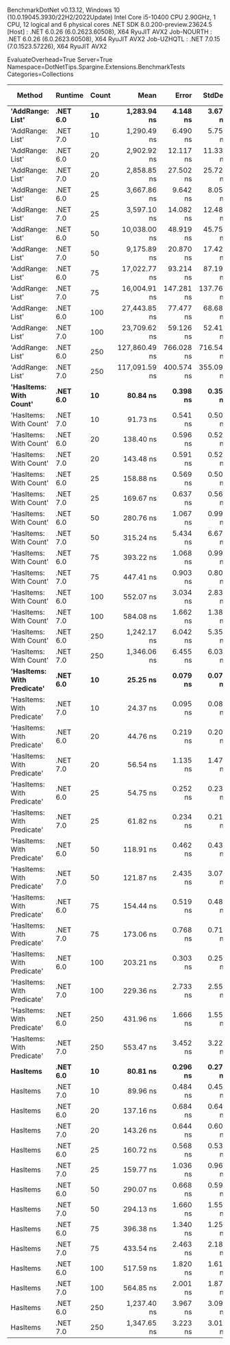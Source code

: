 
BenchmarkDotNet v0.13.12, Windows 10 (10.0.19045.3930/22H2/2022Update)
Intel Core i5-10400 CPU 2.90GHz, 1 CPU, 12 logical and 6 physical cores
.NET SDK 8.0.200-preview.23624.5
  [Host]     : .NET 6.0.26 (6.0.2623.60508), X64 RyuJIT AVX2
  Job-NOURTH : .NET 6.0.26 (6.0.2623.60508), X64 RyuJIT AVX2
  Job-UZHQTL : .NET 7.0.15 (7.0.1523.57226), X64 RyuJIT AVX2

EvaluateOverhead=True  Server=True  Namespace=DotNetTips.Spargine.Extensions.BenchmarkTests  
Categories=Collections  

 Method                     | Runtime  | Count | Mean          | Error      | StdDev     | StdErr     | Min           | Q1            | Median        | Q3            | Max           | Op/s         | CI99.9% Margin | Iterations | Kurtosis | MValue | Skewness | Rank | LogicalGroup | Baseline | Code Size | Allocated |
--------------------------- |--------- |------ |--------------:|-----------:|-----------:|-----------:|--------------:|--------------:|--------------:|--------------:|--------------:|-------------:|---------------:|-----------:|---------:|-------:|---------:|-----:|------------- |--------- |----------:|----------:|
 **'AddRange: List'**           | **.NET 6.0** | **10**    |   **1,283.94 ns** |   **4.148 ns** |   **3.677 ns** |   **0.983 ns** |   **1,278.28 ns** |   **1,281.64 ns** |   **1,283.16 ns** |   **1,284.82 ns** |   **1,291.44 ns** |    **778,855.3** |      **4.1483 ns** |      **14.00** |    **2.678** |  **2.000** |   **0.7526** |   **31** | *****            | **No**       |   **1,337 B** |     **504 B** |
 'AddRange: List'           | .NET 7.0 | 10    |   1,290.49 ns |   6.490 ns |   5.754 ns |   1.538 ns |   1,283.02 ns |   1,286.09 ns |   1,289.05 ns |   1,295.21 ns |   1,299.77 ns |    774,899.9 |      6.4903 ns |      14.00 |    1.373 |  2.000 |   0.1435 |   31 | *            | No       |   2,067 B |     504 B |
 'AddRange: List'           | .NET 6.0 | 20    |   2,902.92 ns |  12.117 ns |  11.335 ns |   2.927 ns |   2,884.43 ns |   2,892.89 ns |   2,902.90 ns |   2,912.17 ns |   2,921.84 ns |    344,481.0 |     12.1175 ns |      15.00 |    1.512 |  2.000 |  -0.0749 |   33 | *            | No       |   1,337 B |     896 B |
 'AddRange: List'           | .NET 7.0 | 20    |   2,858.85 ns |  27.502 ns |  25.725 ns |   6.642 ns |   2,822.44 ns |   2,838.48 ns |   2,859.80 ns |   2,884.00 ns |   2,904.31 ns |    349,790.5 |     27.5021 ns |      15.00 |    1.520 |  2.000 |   0.1514 |   33 | *            | No       |   2,067 B |     896 B |
 'AddRange: List'           | .NET 6.0 | 25    |   3,667.86 ns |   9.642 ns |   8.052 ns |   2.233 ns |   3,654.65 ns |   3,664.03 ns |   3,666.98 ns |   3,672.42 ns |   3,685.02 ns |    272,638.9 |      9.6423 ns |      13.00 |    2.520 |  2.000 |   0.3172 |   35 | *            | No       |   1,337 B |     896 B |
 'AddRange: List'           | .NET 7.0 | 25    |   3,597.10 ns |  14.082 ns |  12.483 ns |   3.336 ns |   3,580.31 ns |   3,586.88 ns |   3,597.45 ns |   3,604.40 ns |   3,618.96 ns |    278,001.8 |     14.0815 ns |      14.00 |    1.737 |  2.000 |   0.1751 |   34 | *            | No       |   2,067 B |     896 B |
 'AddRange: List'           | .NET 6.0 | 50    |  10,038.00 ns |  48.919 ns |  45.759 ns |  11.815 ns |   9,983.52 ns |  10,008.77 ns |  10,019.18 ns |  10,066.86 ns |  10,134.57 ns |     99,621.4 |     48.9194 ns |      15.00 |    2.116 |  2.000 |   0.6507 |   37 | *            | No       |   1,337 B |    1688 B |
 'AddRange: List'           | .NET 7.0 | 50    |   9,175.89 ns |  20.870 ns |  17.427 ns |   4.833 ns |   9,152.78 ns |   9,166.76 ns |   9,171.85 ns |   9,179.06 ns |   9,220.56 ns |    108,981.2 |     20.8697 ns |      13.00 |    3.780 |  2.000 |   1.0699 |   36 | *            | No       |   2,067 B |    1688 B |
 'AddRange: List'           | .NET 6.0 | 75    |  17,022.77 ns |  93.214 ns |  87.192 ns |  22.513 ns |  16,915.93 ns |  16,944.38 ns |  17,028.20 ns |  17,096.78 ns |  17,189.77 ns |     58,744.8 |     93.2138 ns |      15.00 |    1.634 |  2.000 |   0.3408 |   39 | *            | No       |   1,337 B |    1688 B |
 'AddRange: List'           | .NET 7.0 | 75    |  16,004.91 ns | 147.281 ns | 137.767 ns |  35.571 ns |  15,851.59 ns |  15,899.90 ns |  15,951.00 ns |  16,110.20 ns |  16,332.19 ns |     62,480.8 |    147.2814 ns |      15.00 |    2.638 |  2.000 |   0.8778 |   38 | *            | No       |   2,067 B |    1688 B |
 'AddRange: List'           | .NET 6.0 | 100   |  27,443.85 ns |  77.477 ns |  68.681 ns |  18.356 ns |  27,347.11 ns |  27,404.44 ns |  27,422.17 ns |  27,459.59 ns |  27,592.00 ns |     36,438.0 |     77.4769 ns |      14.00 |    2.718 |  2.000 |   0.8994 |   41 | *            | No       |   1,337 B |    3520 B |
 'AddRange: List'           | .NET 7.0 | 100   |  23,709.62 ns |  59.126 ns |  52.414 ns |  14.008 ns |  23,637.69 ns |  23,679.64 ns |  23,693.61 ns |  23,714.09 ns |  23,819.04 ns |     42,177.0 |     59.1264 ns |      14.00 |    2.815 |  2.000 |   0.9976 |   40 | *            | No       |   2,067 B |    3520 B |
 'AddRange: List'           | .NET 6.0 | 250   | 127,860.49 ns | 766.028 ns | 716.543 ns | 185.011 ns | 126,844.82 ns | 127,333.58 ns | 127,685.72 ns | 128,384.27 ns | 128,988.48 ns |      7,821.0 |    766.0280 ns |      15.00 |    1.669 |  2.000 |   0.4449 |   43 | *            | No       |   1,337 B |    7513 B |
 'AddRange: List'           | .NET 7.0 | 250   | 117,091.59 ns | 400.574 ns | 355.099 ns |  94.904 ns | 116,371.73 ns | 116,906.02 ns | 116,985.31 ns | 117,335.09 ns | 117,742.92 ns |      8,540.3 |    400.5742 ns |      14.00 |    2.460 |  2.000 |   0.0890 |   42 | *            | No       |   2,067 B |    7512 B |
 **'HasItems: With Count'**     | **.NET 6.0** | **10**    |      **80.84 ns** |   **0.398 ns** |   **0.353 ns** |   **0.094 ns** |      **80.38 ns** |      **80.62 ns** |      **80.73 ns** |      **80.95 ns** |      **81.51 ns** | **12,369,436.3** |      **0.3980 ns** |      **14.00** |    **2.239** |  **2.000** |   **0.7718** |    **7** | *****            | **No**       |     **298 B** |      **40 B** |
 'HasItems: With Count'     | .NET 7.0 | 10    |      91.73 ns |   0.541 ns |   0.507 ns |   0.131 ns |      91.15 ns |      91.39 ns |      91.52 ns |      92.00 ns |      92.64 ns | 10,900,994.9 |      0.5415 ns |      15.00 |    1.975 |  2.000 |   0.8081 |    9 | *            | No       |     291 B |      40 B |
 'HasItems: With Count'     | .NET 6.0 | 20    |     138.40 ns |   0.596 ns |   0.528 ns |   0.141 ns |     137.87 ns |     138.16 ns |     138.21 ns |     138.47 ns |     139.60 ns |  7,225,282.1 |      0.5961 ns |      14.00 |    2.859 |  2.000 |   1.1161 |   11 | *            | No       |     298 B |      40 B |
 'HasItems: With Count'     | .NET 7.0 | 20    |     143.48 ns |   0.591 ns |   0.524 ns |   0.140 ns |     142.89 ns |     143.06 ns |     143.29 ns |     143.89 ns |     144.48 ns |  6,969,775.9 |      0.5907 ns |      14.00 |    1.924 |  2.000 |   0.7021 |   12 | *            | No       |     291 B |      40 B |
 'HasItems: With Count'     | .NET 6.0 | 25    |     158.88 ns |   0.569 ns |   0.504 ns |   0.135 ns |     158.08 ns |     158.59 ns |     158.75 ns |     159.02 ns |     159.94 ns |  6,294,089.1 |      0.5688 ns |      14.00 |    2.457 |  2.000 |   0.6676 |   14 | *            | No       |     298 B |      40 B |
 'HasItems: With Count'     | .NET 7.0 | 25    |     169.67 ns |   0.637 ns |   0.564 ns |   0.151 ns |     168.90 ns |     169.19 ns |     169.59 ns |     169.89 ns |     170.78 ns |  5,893,957.4 |      0.6366 ns |      14.00 |    2.039 |  2.000 |   0.5502 |   15 | *            | No       |     291 B |      40 B |
 'HasItems: With Count'     | .NET 6.0 | 50    |     280.76 ns |   1.067 ns |   0.998 ns |   0.258 ns |     278.92 ns |     280.22 ns |     280.46 ns |     281.43 ns |     282.43 ns |  3,561,820.8 |      1.0667 ns |      15.00 |    2.049 |  2.000 |   0.0833 |   19 | *            | No       |     298 B |      40 B |
 'HasItems: With Count'     | .NET 7.0 | 50    |     315.24 ns |   5.434 ns |   6.673 ns |   1.423 ns |     309.90 ns |     310.68 ns |     312.76 ns |     315.96 ns |     329.85 ns |  3,172,214.1 |      5.4337 ns |      22.00 |    2.969 |  2.000 |   1.2525 |   22 | *            | No       |     291 B |      40 B |
 'HasItems: With Count'     | .NET 6.0 | 75    |     393.22 ns |   1.068 ns |   0.999 ns |   0.258 ns |     392.13 ns |     392.37 ns |     392.88 ns |     394.04 ns |     394.89 ns |  2,543,118.3 |      1.0676 ns |      15.00 |    1.511 |  2.000 |   0.4578 |   23 | *            | No       |     298 B |      40 B |
 'HasItems: With Count'     | .NET 7.0 | 75    |     447.41 ns |   0.903 ns |   0.800 ns |   0.214 ns |     445.66 ns |     447.18 ns |     447.56 ns |     447.84 ns |     448.82 ns |  2,235,094.7 |      0.9029 ns |      14.00 |    2.778 |  2.000 |  -0.5163 |   25 | *            | No       |     291 B |      40 B |
 'HasItems: With Count'     | .NET 6.0 | 100   |     552.07 ns |   3.034 ns |   2.838 ns |   0.733 ns |     548.87 ns |     550.12 ns |     551.08 ns |     553.52 ns |     557.75 ns |  1,811,361.6 |      3.0343 ns |      15.00 |    2.264 |  2.000 |   0.8176 |   27 | *            | No       |     298 B |      40 B |
 'HasItems: With Count'     | .NET 7.0 | 100   |     584.08 ns |   1.662 ns |   1.388 ns |   0.385 ns |     582.28 ns |     582.91 ns |     583.76 ns |     585.10 ns |     586.52 ns |  1,712,102.1 |      1.6619 ns |      13.00 |    1.587 |  2.000 |   0.1507 |   29 | *            | No       |     291 B |      40 B |
 'HasItems: With Count'     | .NET 6.0 | 250   |   1,242.17 ns |   6.042 ns |   5.356 ns |   1.431 ns |   1,235.86 ns |   1,239.91 ns |   1,240.56 ns |   1,241.07 ns |   1,252.72 ns |    805,041.5 |      6.0420 ns |      14.00 |    2.402 |  2.000 |   0.9964 |   30 | *            | No       |     298 B |      40 B |
 'HasItems: With Count'     | .NET 7.0 | 250   |   1,346.06 ns |   6.455 ns |   6.038 ns |   1.559 ns |   1,339.25 ns |   1,340.87 ns |   1,347.62 ns |   1,349.07 ns |   1,360.28 ns |    742,906.8 |      6.4545 ns |      15.00 |    2.584 |  2.000 |   0.6621 |   32 | *            | No       |     291 B |      40 B |
 **'HasItems: With Predicate'** | **.NET 6.0** | **10**    |      **25.25 ns** |   **0.079 ns** |   **0.070 ns** |   **0.019 ns** |      **25.17 ns** |      **25.20 ns** |      **25.24 ns** |      **25.30 ns** |      **25.39 ns** | **39,596,634.0** |      **0.0795 ns** |      **14.00** |    **1.783** |  **2.000** |   **0.5149** |    **2** | *****            | **No**       |     **441 B** |         **-** |
 'HasItems: With Predicate' | .NET 7.0 | 10    |      24.37 ns |   0.095 ns |   0.084 ns |   0.023 ns |      24.27 ns |      24.31 ns |      24.38 ns |      24.40 ns |      24.56 ns | 41,026,533.3 |      0.0950 ns |      14.00 |    2.452 |  2.000 |   0.6405 |    1 | *            | No       |     308 B |         - |
 'HasItems: With Predicate' | .NET 6.0 | 20    |      44.76 ns |   0.219 ns |   0.205 ns |   0.053 ns |      44.52 ns |      44.63 ns |      44.67 ns |      44.91 ns |      45.14 ns | 22,340,723.4 |      0.2190 ns |      15.00 |    1.916 |  2.000 |   0.6781 |    3 | *            | No       |     441 B |         - |
 'HasItems: With Predicate' | .NET 7.0 | 20    |      56.54 ns |   1.135 ns |   1.476 ns |   0.301 ns |      51.74 ns |      56.74 ns |      56.98 ns |      57.18 ns |      57.43 ns | 17,687,483.9 |      1.1354 ns |      24.00 |    8.460 |  2.000 |  -2.6037 |    5 | *            | No       |     308 B |         - |
 'HasItems: With Predicate' | .NET 6.0 | 25    |      54.75 ns |   0.252 ns |   0.236 ns |   0.061 ns |      54.42 ns |      54.55 ns |      54.80 ns |      54.87 ns |      55.23 ns | 18,264,923.4 |      0.2522 ns |      15.00 |    2.160 |  2.000 |   0.4240 |    4 | *            | No       |     441 B |         - |
 'HasItems: With Predicate' | .NET 7.0 | 25    |      61.82 ns |   0.234 ns |   0.219 ns |   0.056 ns |      61.44 ns |      61.71 ns |      61.82 ns |      61.96 ns |      62.23 ns | 16,176,607.9 |      0.2338 ns |      15.00 |    2.149 |  2.000 |  -0.1317 |    6 | *            | No       |     308 B |         - |
 'HasItems: With Predicate' | .NET 6.0 | 50    |     118.91 ns |   0.462 ns |   0.432 ns |   0.112 ns |     118.15 ns |     118.67 ns |     118.83 ns |     119.13 ns |     119.76 ns |  8,409,550.6 |      0.4619 ns |      15.00 |    2.228 |  2.000 |   0.3195 |   10 | *            | No       |     441 B |         - |
 'HasItems: With Predicate' | .NET 7.0 | 50    |     121.87 ns |   2.435 ns |   3.079 ns |   0.642 ns |     118.20 ns |     118.55 ns |     122.27 ns |     124.97 ns |     127.59 ns |  8,205,667.6 |      2.4348 ns |      23.00 |    1.421 |  2.000 |   0.0854 |   10 | *            | No       |     308 B |         - |
 'HasItems: With Predicate' | .NET 6.0 | 75    |     154.44 ns |   0.519 ns |   0.485 ns |   0.125 ns |     153.74 ns |     154.14 ns |     154.24 ns |     154.75 ns |     155.48 ns |  6,474,967.5 |      0.5186 ns |      15.00 |    2.218 |  2.000 |   0.6220 |   13 | *            | No       |     441 B |         - |
 'HasItems: With Predicate' | .NET 7.0 | 75    |     173.06 ns |   0.768 ns |   0.719 ns |   0.186 ns |     171.90 ns |     172.64 ns |     173.02 ns |     173.54 ns |     174.13 ns |  5,778,338.1 |      0.7685 ns |      15.00 |    1.769 |  2.000 |  -0.0587 |   16 | *            | No       |     308 B |         - |
 'HasItems: With Predicate' | .NET 6.0 | 100   |     203.21 ns |   0.303 ns |   0.253 ns |   0.070 ns |     202.82 ns |     203.08 ns |     203.15 ns |     203.31 ns |     203.79 ns |  4,921,115.1 |      0.3030 ns |      13.00 |    2.887 |  2.000 |   0.5975 |   17 | *            | No       |     441 B |         - |
 'HasItems: With Predicate' | .NET 7.0 | 100   |     229.36 ns |   2.733 ns |   2.556 ns |   0.660 ns |     225.60 ns |     226.98 ns |     230.71 ns |     231.33 ns |     232.21 ns |  4,359,899.8 |      2.7325 ns |      15.00 |    1.446 |  2.000 |  -0.5016 |   18 | *            | No       |     308 B |         - |
 'HasItems: With Predicate' | .NET 6.0 | 250   |     431.96 ns |   1.666 ns |   1.558 ns |   0.402 ns |     429.38 ns |     430.39 ns |     432.20 ns |     432.74 ns |     434.66 ns |  2,315,033.7 |      1.6660 ns |      15.00 |    1.848 |  2.000 |  -0.0306 |   24 | *            | No       |     441 B |         - |
 'HasItems: With Predicate' | .NET 7.0 | 250   |     553.47 ns |   3.452 ns |   3.229 ns |   0.834 ns |     549.90 ns |     550.89 ns |     552.02 ns |     555.37 ns |     559.80 ns |  1,806,783.5 |      3.4522 ns |      15.00 |    2.045 |  2.000 |   0.7061 |   27 | *            | No       |     308 B |         - |
 **HasItems**                   | **.NET 6.0** | **10**    |      **80.81 ns** |   **0.296 ns** |   **0.277 ns** |   **0.071 ns** |      **80.44 ns** |      **80.55 ns** |      **80.75 ns** |      **81.01 ns** |      **81.35 ns** | **12,375,394.1** |      **0.2958 ns** |      **15.00** |    **1.828** |  **2.000** |   **0.3547** |    **7** | *****            | **No**       |     **297 B** |      **40 B** |
 HasItems                   | .NET 7.0 | 10    |      89.96 ns |   0.484 ns |   0.453 ns |   0.117 ns |      89.34 ns |      89.63 ns |      89.80 ns |      90.19 ns |      90.78 ns | 11,116,089.2 |      0.4839 ns |      15.00 |    1.919 |  2.000 |   0.5829 |    8 | *            | No       |     290 B |      40 B |
 HasItems                   | .NET 6.0 | 20    |     137.16 ns |   0.684 ns |   0.640 ns |   0.165 ns |     136.34 ns |     136.60 ns |     136.89 ns |     137.63 ns |     138.46 ns |  7,290,738.6 |      0.6843 ns |      15.00 |    1.787 |  2.000 |   0.4356 |   11 | *            | No       |     297 B |      40 B |
 HasItems                   | .NET 7.0 | 20    |     143.26 ns |   0.644 ns |   0.602 ns |   0.155 ns |     142.58 ns |     142.80 ns |     143.11 ns |     143.62 ns |     144.37 ns |  6,980,342.2 |      0.6436 ns |      15.00 |    1.968 |  2.000 |   0.6113 |   12 | *            | No       |     290 B |      40 B |
 HasItems                   | .NET 6.0 | 25    |     160.72 ns |   0.568 ns |   0.531 ns |   0.137 ns |     159.89 ns |     160.39 ns |     160.68 ns |     161.08 ns |     161.69 ns |  6,221,835.5 |      0.5677 ns |      15.00 |    2.044 |  2.000 |   0.4217 |   14 | *            | No       |     297 B |      40 B |
 HasItems                   | .NET 7.0 | 25    |     159.77 ns |   1.036 ns |   0.969 ns |   0.250 ns |     158.66 ns |     158.91 ns |     159.46 ns |     160.54 ns |     161.94 ns |  6,258,983.9 |      1.0356 ns |      15.00 |    2.201 |  2.000 |   0.5579 |   14 | *            | No       |     290 B |      40 B |
 HasItems                   | .NET 6.0 | 50    |     290.07 ns |   0.668 ns |   0.592 ns |   0.158 ns |     289.02 ns |     289.63 ns |     290.15 ns |     290.39 ns |     291.17 ns |  3,447,413.2 |      0.6683 ns |      14.00 |    2.034 |  2.000 |  -0.0050 |   20 | *            | No       |     297 B |      40 B |
 HasItems                   | .NET 7.0 | 50    |     294.13 ns |   1.660 ns |   1.552 ns |   0.401 ns |     292.47 ns |     293.06 ns |     293.57 ns |     295.00 ns |     297.53 ns |  3,399,914.1 |      1.6597 ns |      15.00 |    2.331 |  2.000 |   0.8019 |   21 | *            | No       |     290 B |      40 B |
 HasItems                   | .NET 6.0 | 75    |     396.38 ns |   1.340 ns |   1.253 ns |   0.324 ns |     394.64 ns |     395.43 ns |     395.77 ns |     397.82 ns |     398.12 ns |  2,522,827.9 |      1.3395 ns |      15.00 |    1.357 |  2.000 |   0.3334 |   23 | *            | No       |     297 B |      40 B |
 HasItems                   | .NET 7.0 | 75    |     433.54 ns |   2.463 ns |   2.183 ns |   0.583 ns |     430.94 ns |     432.21 ns |     432.87 ns |     434.75 ns |     438.72 ns |  2,306,582.8 |      2.4627 ns |      14.00 |    2.815 |  2.000 |   0.8672 |   24 | *            | No       |     290 B |      40 B |
 HasItems                   | .NET 6.0 | 100   |     517.59 ns |   1.820 ns |   1.613 ns |   0.431 ns |     515.24 ns |     516.51 ns |     517.21 ns |     518.81 ns |     521.18 ns |  1,932,018.9 |      1.8200 ns |      14.00 |    2.363 |  2.000 |   0.5453 |   26 | *            | No       |     297 B |      40 B |
 HasItems                   | .NET 7.0 | 100   |     564.85 ns |   2.001 ns |   1.872 ns |   0.483 ns |     562.65 ns |     563.15 ns |     564.60 ns |     565.60 ns |     568.77 ns |  1,770,391.9 |      2.0010 ns |      15.00 |    2.161 |  2.000 |   0.5273 |   28 | *            | No       |     290 B |      40 B |
 HasItems                   | .NET 6.0 | 250   |   1,237.40 ns |   3.967 ns |   3.097 ns |   0.894 ns |   1,231.03 ns |   1,236.07 ns |   1,237.30 ns |   1,239.53 ns |   1,241.87 ns |    808,149.3 |      3.9666 ns |      12.00 |    2.215 |  2.000 |  -0.4689 |   30 | *            | No       |     297 B |      40 B |
 HasItems                   | .NET 7.0 | 250   |   1,347.65 ns |   3.223 ns |   3.015 ns |   0.779 ns |   1,343.62 ns |   1,345.42 ns |   1,347.77 ns |   1,350.16 ns |   1,353.15 ns |    742,033.4 |      3.2234 ns |      15.00 |    1.656 |  2.000 |   0.2239 |   32 | *            | No       |     290 B |      40 B |
